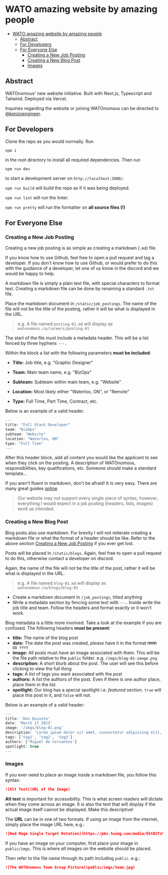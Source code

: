 # WATO amazing website by amazing people
- [WATO amazing website by amazing people](#wato-amazing-website-by-amazing-people)
  - [Abstract](#abstract)
  - [For Developers](#for-developers)
  - [For Everyone Else](#for-everyone-else)
    - [Creating a New Job Posting](#creating-a-new-job-posting)
    - [Creating a New Blog Post](#creating-a-new-blog-post)
    - [Images](#images)

## Abstract

WATOnomous' new website initiative. Built with Next.js, Typescript and Tailwind. Deployed via Vercel.

Inquiries regarding the website or joining WATOnomous can be directed to [@kenzoengineer](https://github.com/kenzoengineer).

## For Developers

Clone the repo as you would normally. Run

```
npm i
```

in the root directory to install all required dependencies. Then run

```
npm run dev
```

to start a development server on `http://localhost:3000/`.

`npm run build` will build the repo as if it was being deployed.

`npm run lint` will run the linter.

`npm run pretty` will run the formatter on **all source files (!)**

## For Everyone Else

### Creating a New Job Posting

Creating a new job posting is as simple as creating a markdown (`.md`) file.

If you know how to use Github, feel free to open a pull request and tag a developer. If you don't know how to use Github, or would prefer to do this with the guidance of a developer, let one of us know in the discord and we would be happy to help.

A markdown file is simply a plain text file, with special characters to format text. Creating a markdown file can be done by renaming a standard `.txt` file.

Place the markdown document in `/static/job_postings`. The name of the file will *not* be the title of the posting, rather it will be what is displayed in the URL.

> e.g. A file named `posting-01.md` will display as `watonomous.ca/careers/posting-01`

The start of the file must include a metadata header. This will be a list fenced by three hyphens `---`.

Within the block a list with the following parameters **must be included**:

- **Title:** Job title, e.g. "Graphic Designer"

- **Team:** Main team name, e.g. "BizOps"

- **Subteam:** Subteam within main team, e.g. "Website"

- **Location:** Most likely either "Waterloo, ON", or "Remote"

- **Type:** Full Time, Part Time, Contract, etc.

Below is an example of a valid header.

```js
---
title: "Full Stack Developer"
team: "BizOps"
subteam: "Website"
location: "Waterloo, ON"
type: "Full Time"
---
```

After this header block, add all content you would like the applicant to see when they click on the posting. A description of WATOnomous, responsibilities, key qualifications, etc. Someone should make a standard template...

If you aren't fluent in markdown, don't be afraid! It is very easy. There are many great guides [online](https://www.markdownguide.org/basic-syntax/)

> Our website may not support every single piece of syntax, however, everything I would expect in a job posting (headers, lists, images) work as intended.

### Creating a New Blog Post

Blog posts also use markdown. For brevity I will not reiterate creating a markdown file or what the format of a header should be like. Refer to the above section [Creating a New Job Posting](#creating-a-new-job-posting) if you ever get lost.

Posts will be placed in `/static/blogs`. Again, feel free to open a pull request to do this, otherwise contact a developer on discord.

Again, the name of the file will *not* be the title of the post, rather it will be what is displayed in the URL.

> e.g. A file named `blog-01.md` will display as `watonomous.ca/blogs/blog-01`


- Create a markdown document in `/job_postings`, titled anything
- Write a metadata section by fencing some text with `---`. Inside write the job title and team. Follow the headers and format exactly or it won't work.

Blog metadata is a little more involved. Take a look at the example if you are confused. The following headers **must be present**:

- **title:** The name of the blog post
- **date:** The date the post was created, *please* have it in the format `MMMM DD YYYY`
- **image:** All posts must have an image associated with them. This will be the file path relative to the `public` folder. e.g. `/imgs/blog-01-image.png`
- **description:** A short blurb about the post. The user will see this before clicking to view the full thing
- **tags:** A *list* of tags you want associated with the post
- **authors:** A *list* the authors of the post. Even if there is one author place, place them in the list.
- **spotlight:** Our blog has a special spotlight i.e. *featured* section. `true` will place this post in it, and `false` will not.

Below is an example of a valid header:

```js
---
title: 'Don Quixote'
date: 'March 17 2023'
image: '/imgs/blog-01.png'
description: 'Lorem ipsum dolor sit amet, consectetur adipiscing elit, sed do eiusmod tempor incididunt ut labore et dolore magna aliqua. Nulla porttitor massa id neque aliquam vestibulum. Facilisis mauris sit amet massa vitae tortor.'
tags: ['tag1', 'tag2', 'tag3']
authors: ['Miguel de Cervantes']
spotlight: true
---
```

### Images

If you ever need to place an image inside a markdown file, you follow this syntax:

```md
![Alt Text](URL of the Image)
```

**Alt text** is important for accessibility. This is what screen readers will dictate when they come across an image. It is also the text that will display if the actual image itself cannot be displayed. Make this descriptive!

The **URL** can be in one of two formats. If using an image from the internet, simply place the image URL here, e.g.:

```md
![Red Mage Single Target Rotation](https://pbs.twimg.com/media/EktBITsVgAAgwV2.jpg)
```

If you have an image on your computer, first place your image in `public/imgs`. This is where *all* images on the website should be placed.

Then refer to the file name through its path including `public`. e.g.:

```md
![The WATOnomous Team Group Picture](public/imgs/team.jpg)
```